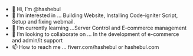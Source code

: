 - 👋 Hi, I’m @hashebul
- 👀 I’m interested in ... Building Website, Installing Code-igniter Script, Setup and fixing webmail.
- 🌱 I’m currently learning ...Server Control and E-commerce management 
- 💞️ I’m looking to collaborate on ... In the development of e-commerce and admin/it support
- 📫 How to reach me ... fiverr.com/hashebul or hashebul.com
<!---
hashebul/hashebul is a ✨ special ✨ repository because its `README.md` (this file) appears on your GitHub profile.
You can click the Preview link to take a look at your changes.
--->

